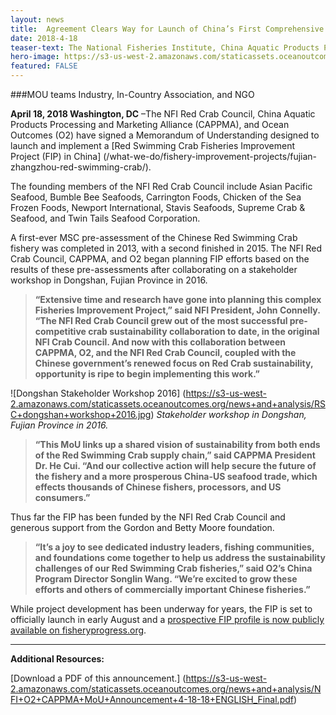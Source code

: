 ```yaml
---
layout: news
title:  Agreement Clears Way for Launch of China’s First Comprehensive Marine FIP
date: 2018-4-18
teaser-text: The National Fisheries Institute, China Aquatic Products Processing and Marketing Alliance, and Ocean Outcomes sign a Memorandum of Understanding for a Red Swimming Crab Fisheries Improvement Project (FIP) in China.
hero-image: https://s3-us-west-2.amazonaws.com/staticassets.oceanoutcomes.org/hero+photos/fujian-zhangzhou-red-swimming-crab-hero.jpg
featured: FALSE
---
```

###MOU teams Industry, In-Country Association, and NGO

**April 18, 2018 Washington, DC** –The NFI Red Crab Council, China Aquatic Products Processing and Marketing Alliance (CAPPMA), and Ocean Outcomes (O2) have signed a Memorandum of Understanding designed to launch and implement a [Red Swimming Crab Fisheries Improvement Project (FIP) in China] (/what-we-do/fishery-improvement-projects/fujian-zhangzhou-red-swimming-crab/).

The founding members of the NFI Red Crab Council include Asian Pacific Seafood, Bumble Bee Seafoods, Carrington Foods, Chicken of the Sea Frozen Foods, Newport International, Stavis Seafoods, Supreme Crab & Seafood, and Twin Tails Seafood Corporation.

A first-ever MSC pre-assessment of the Chinese Red Swimming Crab fishery was completed in 2013, with a second finished in 2015. The NFI Red Crab Council, CAPPMA, and O2 began planning FIP efforts based on the results of these pre-assessments after collaborating on a stakeholder workshop in Dongshan, Fujian Province in 2016.

>**“Extensive time and research have gone into planning this complex Fisheries Improvement Project,” said NFI President, John Connelly. “The NFI Red Crab Council grew out of the most successful pre-competitive crab sustainability collaboration to date, in the original NFI Crab Council. And now with this collaboration between CAPPMA, O2, and the NFI Red Crab Council, coupled with the Chinese government’s renewed focus on Red Crab sustainability, opportunity is ripe to begin implementing this work.”**

![Dongshan Stakeholder Workshop 2016]
(https://s3-us-west-2.amazonaws.com/staticassets.oceanoutcomes.org/news+and+analysis/RSC+dongshan+workshop+2016.jpg)
*Stakeholder workshop in Dongshan, Fujian Province in 2016.*

>**“This MoU links up a shared vision of sustainability from both ends of the Red Swimming Crab supply chain,” said CAPPMA President Dr. He Cui. “And our collective action will help secure the future of the fishery and a more prosperous China-US seafood trade, which effects thousands of Chinese fishers, processors, and US consumers.”**

Thus far the FIP has been funded by the NFI Red Crab Council and generous support from the Gordon and Betty Moore foundation.

>**“It’s a joy to see dedicated industry leaders, fishing communities, and foundations come together to help us address the sustainability challenges of our Red Swimming Crab fisheries,” said O2’s China Program Director Songlin Wang. “We’re excited to grow these efforts and others of commercially important Chinese fisheries.”**

While project development has been underway for years, the FIP is set to officially launch in early August and a <a href="https://fisheryprogress.org/fip-profile/prospective-china-fujian-zhangzhou-red-swimming-crab-bottom-trawl-pottrap" target="_blank">prospective FIP profile is now publicly available on fisheryprogress.org</a>.

----

**Additional Resources:**

[Download a PDF of this announcement.] (https://s3-us-west-2.amazonaws.com/staticassets.oceanoutcomes.org/news+and+analysis/NFI+O2+CAPPMA+MoU+Announcement+4-18-18+ENGLISH_Final.pdf)

